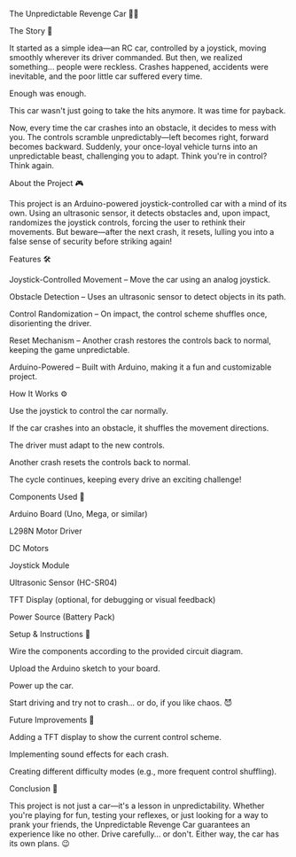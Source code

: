 The Unpredictable Revenge Car 🚗💥

The Story 📖

It started as a simple idea—an RC car, controlled by a joystick, moving smoothly wherever its driver commanded. But then, we realized something... people were reckless. Crashes happened, accidents were inevitable, and the poor little car suffered every time.

Enough was enough.

This car wasn't just going to take the hits anymore. It was time for payback.

Now, every time the car crashes into an obstacle, it decides to mess with you. The controls scramble unpredictably—left becomes right, forward becomes backward. Suddenly, your once-loyal vehicle turns into an unpredictable beast, challenging you to adapt. Think you're in control? Think again.

About the Project 🎮

This project is an Arduino-powered joystick-controlled car with a mind of its own. Using an ultrasonic sensor, it detects obstacles and, upon impact, randomizes the joystick controls, forcing the user to rethink their movements. But beware—after the next crash, it resets, lulling you into a false sense of security before striking again!

Features 🛠️

Joystick-Controlled Movement – Move the car using an analog joystick.

Obstacle Detection – Uses an ultrasonic sensor to detect objects in its path.

Control Randomization – On impact, the control scheme shuffles once, disorienting the driver.

Reset Mechanism – Another crash restores the controls back to normal, keeping the game unpredictable.

Arduino-Powered – Built with Arduino, making it a fun and customizable project.

How It Works ⚙️

Use the joystick to control the car normally.

If the car crashes into an obstacle, it shuffles the movement directions.

The driver must adapt to the new controls.

Another crash resets the controls back to normal.

The cycle continues, keeping every drive an exciting challenge!

Components Used 🧩

Arduino Board (Uno, Mega, or similar)

L298N Motor Driver

DC Motors

Joystick Module

Ultrasonic Sensor (HC-SR04)

TFT Display (optional, for debugging or visual feedback)

Power Source (Battery Pack)

Setup & Instructions 🚀

Wire the components according to the provided circuit diagram.

Upload the Arduino sketch to your board.

Power up the car.

Start driving and try not to crash… or do, if you like chaos. 😈

Future Improvements 🔧

Adding a TFT display to show the current control scheme.

Implementing sound effects for each crash.

Creating different difficulty modes (e.g., more frequent control shuffling).

Conclusion 🎯

This project is not just a car—it's a lesson in unpredictability. Whether you're playing for fun, testing your reflexes, or just looking for a way to prank your friends, the Unpredictable Revenge Car guarantees an experience like no other. Drive carefully… or don't. Either way, the car has its own plans. 😉
